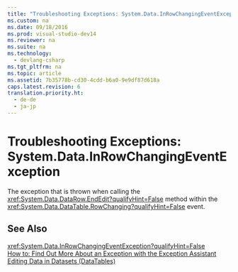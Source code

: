 ```yaml
---
title: "Troubleshooting Exceptions: System.Data.InRowChangingEventException"
ms.custom: na
ms.date: 09/18/2016
ms.prod: visual-studio-dev14
ms.reviewer: na
ms.suite: na
ms.technology: 
  - devlang-csharp
ms.tgt_pltfrm: na
ms.topic: article
ms.assetid: 7b35778b-cd30-4cdd-b6a0-9e9df87d618a
caps.latest.revision: 6
translation.priority.ht: 
  - de-de
  - ja-jp
---
```

# Troubleshooting Exceptions: System.Data.InRowChangingEventException
The exception that is thrown when calling the <xref:System.Data.DataRow.EndEdit?qualifyHint=False> method within the <xref:System.Data.DataTable.RowChanging?qualifyHint=False> event.  
  
## See Also  
 <xref:System.Data.InRowChangingEventException?qualifyHint=False>   
 [How to: Find Out More About an Exception with the Exception Assistant](../Topic/How%20to:%20Use%20the%20Exception%20Assistant.md)   
 [Editing Data in Datasets (DataTables)](assetId:///87191abd-a7e7-4e2d-a010-902b7cbc91ef)